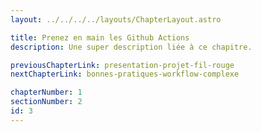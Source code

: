 ```yaml
---
layout: ../../../../layouts/ChapterLayout.astro

title: Prenez en main les Github Actions
description: Une super description liée à ce chapitre.

previousChapterLink: presentation-projet-fil-rouge
nextChapterLink: bonnes-pratiques-workflow-complexe

chapterNumber: 1
sectionNumber: 2
id: 3
---
```

